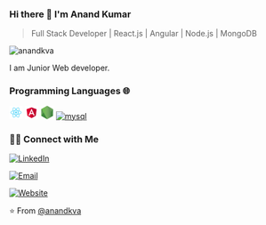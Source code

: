### Hi there 👋 I'm Anand Kumar
> Full Stack Developer | React.js | Angular | Node.js | MongoDB


<img src="https://komarev.com/ghpvc/?username=anandkva" alt="anandkva" />

<div>
 <p>
I am Junior Web developer. </p>
</div>

### Programming Languages 🌐

[<img src="https://raw.githubusercontent.com/github/explore/80688e429a7d4ef2fca1e82350fe8e3517d3494d/topics/react/react.png" alt="mysql" width="24">](https://reactjs.org/) [<img src="https://raw.githubusercontent.com/github/explore/80688e429a7d4ef2fca1e82350fe8e3517d3494d/topics/angular/angular.png" alt="mysql" width="24">](https://angular.io/) [<img src="https://raw.githubusercontent.com/github/explore/80688e429a7d4ef2fca1e82350fe8e3517d3494d/topics/nodejs/nodejs.png" alt="mysql" width="24">](https://nodejs.org/en/) [<img src="https://g.foolcdn.com/art/companylogos/square/mdb.png" alt="mysql" width="24">](https://www.mongodb.com/)

 


<h3> 🤝🏻 Connect with Me </h3>

<p align="center">

<a href="https://www.linkedin.com/in/anand-kumar-130402182/" target="_blank"><img alt="LinkedIn" src="https://img.shields.io/badge/LinkedIn-@anandkva-blue?style=flat&logo=linkedin"></a>

<a href="mailto:anand.kva00@gmail.com" target="_blank"><img alt="Email" src="https://img.shields.io/badge/Email-anand.kva00@gmail.com-blue?style=flat&logo=gmail"></a>
</p>

<a href="https://anandinfo.herokuapp.com/" target="_blank"><img alt="Website" src="https://img.shields.io/badge/Website-https%3A%2F%2Fanandinfo.herokuapp.com%2F-blue"></a>
</p>

⭐️ From [@anandkva](https://github.com/anandkva)
